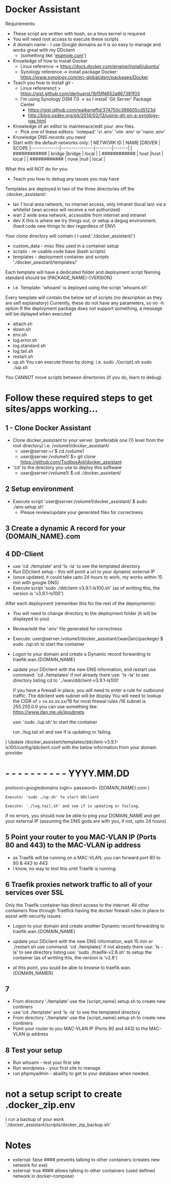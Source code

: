 # Docker Assistant

Requirements:
- These script are written with bash, so a linux kernel is required.
- You will need root access to execute these scripts
- A domain name - I use Google domains as it is so easy to manage and works great with my DDclient 
  - (something like '[example.com](http://example.com/)')
- Knowledge of how to install Docker 
  - Linux reference -> https://docs.docker.com/engine/install/ubuntu/
  - Synology reference -> install package Docker: https://www.synology.com/en-global/dsm/packages/Docker
- Teach you how to install git -
  - Linux refererenct > https://gist.github.com/derhuerst/1b15ff4652a867391f03
  - I'm using Synology DSM 7.0 ->  so I install 'Git Server' Package Center
    - https://gist.github.com/walkerjeffd/374750c366605cd5123d
    - http://blog.osdev.org/git/2014/02/13/using-git-on-a-synology-nas.html
- Knowledge of an editor to maintenace/edit your .env files.
  - Pick one of these editors: 'notepad' 'vi .env' 'vim .env' or 'nano .env'
- Knowledge DNS records you need
- Start with the default networks only:
  | NETWORK ID   | NAME           |DRIVER  | SCOPE
  |--------------|----------------|--------|-------|
  | ############ | bridge         |bridge  | local |
  | ############ | host           |host    | local |
  | ############ | none           |null    | local |

What this will NOT do for you:
- Teach you how to debug any issues you may have

Templates are deployed in two of the three directories off the ./docker_assistant/:
- lan 1 local area network, no intarnet access, only intranet (local lan) via a whitelist (wan access will receive a not authorized)
- wan 2 wide area network, accessible from internet and intranet
- dev X this is where we try things out, or setup a degug environment. (hard code new things to dev regardless of ENV)

Your clone directory will contain ( I used:'./docker_assistant/')
- custom_data - misc files used in a container setup
- scripts     - re-usable code base (bash scripts)
- templates   - deployment container and scripts './docker_assistant/templates/'

Each template will have a dedicated folder and deployment script
Naming standard should be {PACKAGE_NAME}-{VERSION}
  - i.e. Template: 'whoami' is deployed using the script 'whoami.sh'

Every template will contain the below set of scripts (no description as they are self explanatory)
Currently, these do not have any parameters, so no -h option
If the deployment package does not support something, a message will be diplayed when executed
- attach.sh
- down.sh
- env.sh
- log.error.sh
- log.standard.sh
- log.tail.sh
- restart.sh
- up.sh
You can execute these by doing:
i.e. sudo ./{script}.sh
     sudo ./up.sh

You CANNOT move scripts between directories (if you do, learn to debug).

# Follow these required steps to get sites/apps working...

## 1 - Clone Docker Assistant
- Clone docker_assistant to your server. (preferable one (1) level from the root directory) i.e. /volume1/docker_assistant/
  - user@server:~/ $ cd /volume1
  - user@server:/volume1/ $> git clone https://github.com/ToolboxAid/docker_assistant
- 'cd' to the directory you use to deploy this software
  - user@server:/volume1/ $ cd ./docker_assistant/

## 2 Setup environment
- Execute script 'user@server:/volume1/docker_assistant/ $ sudo ./env.setup.sh'
  - Please review/update your generated files for correctness

## 3 Create a dynamic A record for your {DOMAIN_NAME}.com

## 4 DD-Client
- use 'cd ./template' and 'ls -la' to see the templated directory
- Run DDclient setup - this will point a url to your dynamic external IP
-   (once updated, it could take upto 24 hours to work, my works within 15 min with google DNS)
- Execute script 'sudo ./ddclient-v3.9.1-ls100.sh' (as of writting this, the version is 'v3.9.1-ls100')

After each deployment (remember this for the rest of the deployments):
- You will need to change directory to the deployment folder (it will be displayed to you)
- Review/edit the '.env' file generated for correctness
- Execute: user@server:/volume1/docker_assistant/(wan|lan)/packege/ $ sudo ./up.sh to start the container

- Logon to your domain and create a Dynamic record forwarding to traefik.wan.{DOMAIN_NAME}
- update your DDclient with the new DNS information, and restart
    use command: 'cd ./templates'  if not already there
    use: 'ls -la' to see directory listing
    cd to '../wan/ddclient-v3.9.1-ls100'

    If you have a firewall in place, you will need to enter a rule for outbound traffic.
    The ddclient web subnet will be display
    You will need to lookup the CIDR of >  xx.xx.xx.xx/16 for most firewal rules
                                                      /16 subnet is 255.255.0.0
   you can use something like: https://www.dan.me.uk/ipsubnets

    use: 'sudo ./up.sh' to start the container

    run ./log.tail.sh and see if is updating or failing.

) Update /docker_assistant/templates/ddclient-v3.9.1-ls100/config/ddclient.conf with the below information from your domain provider
# - - - - - - - - - - YYYY.MM.DD
protocol=googledomains
login=
password=
{DOMAIN_NAME}.com
)

    Execute: 'sudo ./up.sh' to start DDclient

    Execute: './log.tail.sh' and see if is updating or failing.

If no errors, you should now be able to ping your DOMAIN_NAME and get your external IP
(assuming the DNS gods are with you, if not, upto 24 hours)

## 5  Point your router to you MAC-VLAN IP (Ports 80 and 443) to the MAC-VLAN ip address
- as Traefik will be running on a MAC-VLAN, you can forward port 80 to 80 & 443 to 443
- I know, no way to test this until Traefik is running.



## 6 Traefik proxies network traffic to all of your services over SSL
Only the Traefik container has direct access to the internet.  All other containers flow through Traefick having the docker firewall rules in place to assist with security issues.

- Logon to your domain and create another Dynamic record forwarding to traefik.wan.{DOMAIN_NAME}
- update your DDclient with the new DNS information, wait 15 min or ./restart.sh
    use command: 'cd ./templates'  if not already there
    use: 'ls -la' to see directory listing
    use: 'sudo ./traefik-v2.8.sh' to setup the container (as of writting this, the version is 'v2.8')

- at this point, you sould be able to browse to traefik.wan.{DOMAIN_NAMER}

## 7
- From directory './template' use the {script_name}.setup.sh to create new continers
- use 'cd ./template' and 'ls -la' to see the templated directory
- From directory './template' use the {script_name}.setup.sh to create new continers
- Point your router to you MAC-VLAN IP (Ports 80 and 443) to the MAC-VLAN ip address


## 8 Test your setup
- Run whoami - test your first site
- Run wordpress - your first site to manage
- run phpmyadmin - abaility to get to your database when needed.


# not a setup script to create .docker_zip.env
) run a backup of your work './docker_assistant/scripts/docker_zip_backup.sh'


# Notes
- external: false     #### prevents talking to other containers (creates new network for exe)
- external: true      #### allows   talking to other containers (used defined network in docker-compose)
